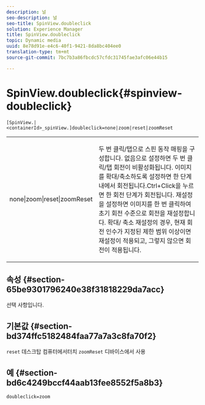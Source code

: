 ```yaml
---
description: 널
seo-description: 널
seo-title: SpinView.doubleclick
solution: Experience Manager
title: SpinView.doubleclick
topic: Dynamic media
uuid: 8e78d91e-e4c6-40f1-9421-8da8bc404ee0
translation-type: tm+mt
source-git-commit: 7bc7b3a86fbcdc57cfdc31745fae3afc06e44b15

---
```



# SpinView.doubleclick{#spinview-doubleclick}

`[SpinView.|<containerId>_spinView.]doubleclick=none|zoom|reset|zoomReset`

<table id="table_2D828A5750644B9CB95A2989C36F15F1"> 
 <tbody> 
  <tr> 
   <td colname="col1"> <p> <span class="codeph"> none|zoom|reset|zoomReset </span> </p> </td> 
   <td colname="col2"> <p> 두 번 클릭/탭으로 스핀 동작 매핑을 구성합니다. 없음으로 설정하면 두 번 클릭/탭 회전이 <span class="codeph"> </span> 비활성화됩니다. 이미지를 <span class="codeph"> 확대/축소하도록 설정하면 한 단계 내에서 </span> 회전됩니다.Ctrl+Click을 누르면 한 회전 단계가 회전됩니다. 재설정을 <span class="codeph"> </span> 설정하면 이미지를 한 번 클릭하여 초기 회전 수준으로 회전을 재설정합니다. 확대/ <span class="codeph"> 축소 재설정의 </span>경우, 현재 회전 인수가 지정된 제한 범위 이상이면 재설정이 적용되고, 그렇지 않으면 회전이 적용됩니다. </p> </td> 
  </tr> 
 </tbody> 
</table>

## 속성 {#section-65be9301796240e38f31818229da7acc}

선택 사항입니다.

## 기본값 {#section-bd374ffc5182484faa77a7a3c8fa70f2}

`reset` 데스크탑 컴퓨터에서터치 `zoomReset` 디바이스에서 사용

## 예 {#section-bd6c4249bccf44aab13fee8552f5a8b3}

`doubleclick=zoom`
